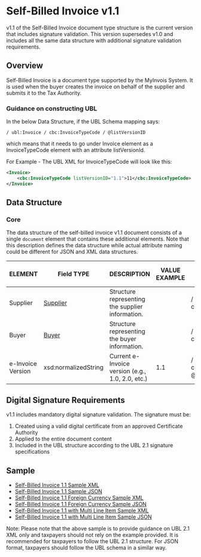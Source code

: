 # Self-Billed Invoice v1.1

v1.1 of the Self-Billed Invoice document type structure is the current version that includes signature validation. This version supersedes v1.0 and includes all the same data structure with additional signature validation requirements.

## Overview

Self-Billed Invoice is a document type supported by the MyInvois System. It is used when the buyer creates the invoice on behalf of the supplier and submits it to the Tax Authority.

### Guidance on constructing UBL

In the below Data Structure, if the UBL Schema mapping says:

`/ ubl:Invoice / cbc:InvoiceTypeCode / @listVersionID`

which means that it needs to go under Invoice element as a InvoiceTypeCode element with an attribute listVersionId.

For Example - The UBL XML for InvoiceTypeCode will look like this:

```xml
<Invoice>
    <cbc:InvoiceTypeCode listVersionID="1.1">11</cbc:InvoiceTypeCode>
</Invoice>
```

## Data Structure

### Core

The data structure of the self-billed invoice v1.1 document consists of a single `document` element that contains these additional elements. Note that this description defines the data structure while actual attribute naming could be different for JSON and XML data structures.

| ELEMENT | Field TYPE | DESCRIPTION | VALUE EXAMPLE | UBL Schema Mapping | Mandatory | Number of Chars | Cardinality |
|---------|------------|-------------|---------------|-------------------|-----------|----------------|-------------|
| Supplier | [Supplier](#supplier) | Structure representing the supplier information. | | / ubl:Invoice / cac:AccountingSupplierParty | Mandatory | | |
| Buyer | [Buyer](#buyer) | Structure representing the buyer information. | | / ubl:Invoice / cac:AccountingCustomerParty | Mandatory | | |
| e-Invoice Version | xsd:normalizedString | Current e-Invoice version (e.g., 1.0, 2.0, etc.) | 1.1 | / ubl:Invoice / cbc:InvoiceTypeCode / @listVersionID | Mandatory | 5 | [1-1] |

## Digital Signature Requirements

v1.1 includes mandatory digital signature validation. The signature must be:
1. Created using a valid digital certificate from an approved Certificate Authority
2. Applied to the entire document content
3. Included in the UBL structure according to the UBL 2.1 signature specifications

## Sample

- [Self-Billed Invoice 1.1 Sample XML](/files/sdksamples/1.1-SelfBilledInvoice-Sample.xml)
- [Self-Billed Invoice 1.1 Sample JSON](/files/sdksamples/1.1-SelfBilledInvoice-Sample.json) 
- [Self-Billed Invoice 1.1 Foreign Currency Sample XML](/files/sdksamples/1.1-SelfBilledInvoice-ForeignCurrency-Sample.xml)
- [Self-Billed Invoice 1.1 Foreign Currency Sample JSON](/files/sdksamples/1.1-SelfBilledInvoice-ForeignCurrency-Sample.json)
- [Self-Billed Invoice 1.1 with Multi Line Item Sample XML](/files/sdksamples/1.1-SelfBilledInvoice-MultiLineItem-Sample.xml)
- [Self-Billed Invoice 1.1 with Multi Line Item Sample JSON](/files/sdksamples/1.1-SelfBilledInvoice-MultiLineItem-Sample.json)

Note: Please note that the above sample is to provide guidance on UBL 2.1 XML only and taxpayers should not rely on the example provided. It is recommended for taxpayers to follow the UBL 2.1 structure. For JSON format, taxpayers should follow the UBL schema in a similar way. 